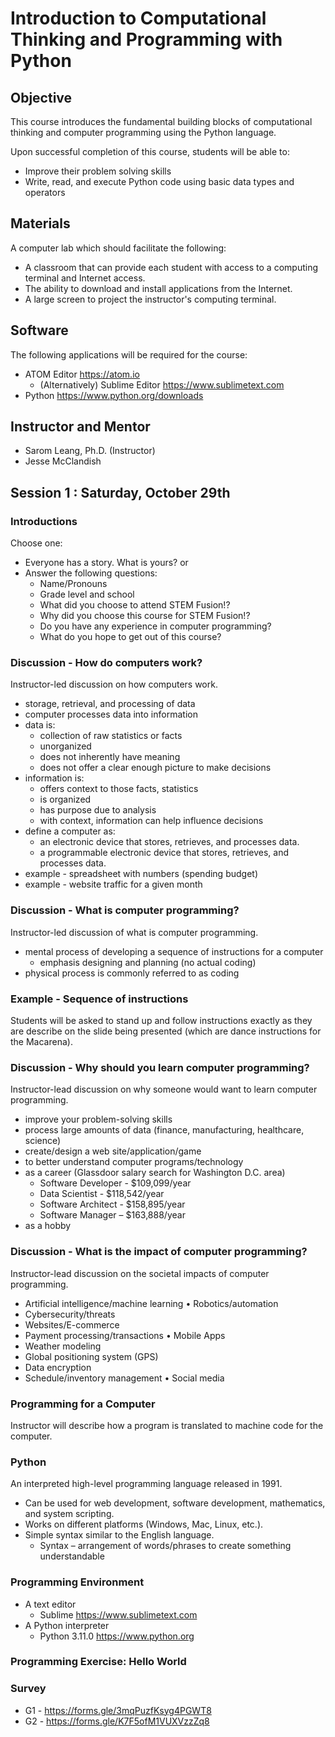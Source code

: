 # Introduction to Computational Thinking and Programming with Python

## Objective

This course introduces the fundamental building blocks of computational thinking and computer programming using the Python language.

Upon successful completion of this course, students will be able to:

- Improve their problem solving skills
- Write, read, and execute Python code using basic data types and operators

## Materials

A computer lab which should facilitate the following:

- A classroom that can provide each student with access to a computing terminal and Internet access.
- The ability to download and install applications from the Internet.
- A large screen to project the instructor's computing terminal.

## Software

The following applications will be required for the course:

- ATOM Editor https://atom.io
  - (Alternatively) Sublime Editor https://www.sublimetext.com
- Python https://www.python.org/downloads

## Instructor and Mentor
- Sarom Leang, Ph.D. (Instructor)
- Jesse McClandish

## Session 1 : Saturday, October 29th

### Introductions
Choose one:
- Everyone has a story. What is yours?
or
- Answer the following questions:
  - Name/Pronouns
  - Grade level and school
  - What did you choose to attend STEM Fusion!?
  - Why did you choose this course for STEM Fusion!?
  - Do you have any experience in computer programming?
  - What do you hope to get out of this course?

### Discussion - How do computers work?
Instructor-led discussion on how computers work.
- storage, retrieval, and processing of data
- computer processes data into information
- data is:
  - collection of raw statistics or facts
  - unorganized
  - does not inherently have meaning
  - does not offer a clear enough picture to make decisions
- information is:
  - offers context to those facts, statistics
  - is organized
  - has purpose due to analysis
  - with context, information can help influence decisions
- define a computer as:
  - an electronic device that stores, retrieves, and processes data.
  - a programmable electronic device that stores, retrieves, and
processes data.
- example - spreadsheet with numbers (spending budget)
- example - website traffic for a given month

### Discussion - What is computer programming?
Instructor-led discussion of what is computer programming.
- mental process of developing a sequence of instructions for a computer
  - emphasis designing and planning (no actual coding)
- physical process is commonly referred to as coding

### Example - Sequence of instructions
Students will be asked to stand up and follow instructions exactly as they are describe on the slide being presented (which are dance instructions for the Macarena).

### Discussion - Why should you learn computer programming?
Instructor-lead discussion on why someone would want to learn computer programming.
- improve your problem-solving skills
- process large amounts of data (finance, manufacturing, healthcare, science)
- create/design a web site/application/game
- to better understand computer programs/technology
- as a career (Glassdoor salary search for Washington D.C. area)
  - Software Developer - $109,099/year
  - Data Scientist - $118,542/year
  - Software Architect - $158,895/year
  - Software Manager – $163,888/year
- as a hobby

### Discussion - What is the impact of computer programming?
Instructor-lead discussion on the societal impacts of computer programming.
- Artificial intelligence/machine learning • Robotics/automation
- Cybersecurity/threats
- Websites/E-commerce
- Payment processing/transactions • Mobile Apps
- Weather modeling
- Global positioning system (GPS)
- Data encryption
- Schedule/inventory management • Social media

### Programming for a Computer
Instructor will describe how a program is translated to machine code for the computer.

### Python
An interpreted high-level programming language released in 1991.
- Can be used for web development, software development, mathematics, and system scripting.
- Works on different platforms (Windows, Mac, Linux, etc.).
- Simple syntax similar to the English language.
  - Syntax – arrangement of words/phrases to create something understandable

### Programming Environment
- A text editor
  - Sublime https://www.sublimetext.com
- A Python interpreter
  - Python 3.11.0 https://www.python.org

### Programming Exercise: Hello World
### Survey
- G1 - https://forms.gle/3mqPuzfKsyg4PGWT8
- G2 - https://forms.gle/K7F5ofM1VUXVzzZq8

